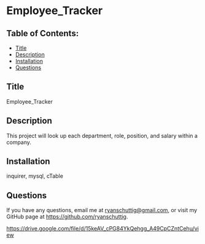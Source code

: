 # Employee_Tracker
  
  ## Table of Contents:
  - [Title](#Title)
  - [Description](#Description)
  - [Installation](#Installation)
  - [Questions](#Questions)

  ## Title
  Employee_Tracker
  ## Description
  This project will look up each department, role, position, and salary within a company.
  ## Installation
  inquirer, mysql, cTable
  ## Questions
  If you have any questions, email me at ryanschuttig@gmail.com, or visit my GitHub page at https://github.com/ryanschuttig.

  https://drive.google.com/file/d/15keAV_cPG84YkQehgg_A49CpCZntCehu/view